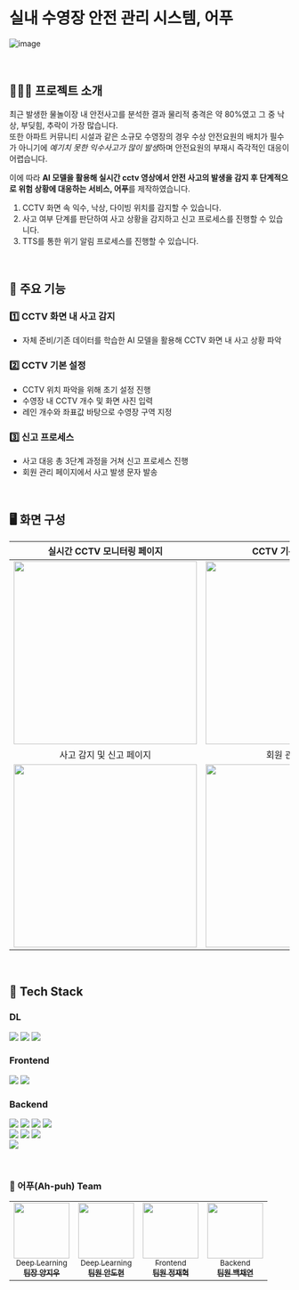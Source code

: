 # 실내 수영장 안전 관리 시스템, 어푸
![image](https://github.com/CSID-DGU/2023-1-SCS4031-Ahpuh/assets/77263479/c7180b68-7960-4a64-ad34-3b02d67a35d9)

<br>

## 🏊🏻‍♂️ 프로젝트 소개

최근 발생한 물놀이장 내 안전사고를 분석한 결과 물리적 충격은 약 80%였고 그 중 낙상, 부딪힘, 추락이 가장 많습니다.<br>
또한 아파트 커뮤니티 시설과 같은 소규모 수영장의 경우 수상 안전요원의 배치가 필수가 아니기에 *예기치 못한 익수사고가 많이 발생*하며 안전요원의 부재시 즉각적인 대응이 어렵습니다.

이에 따라 **AI 모델을 활용해 실시간 cctv 영상에서 안전 사고의 발생을 감지 후 단계적으로 위험 상황에 대응하는 서비스, 어푸**를 제작하였습니다. 


1. CCTV 화면 속 익수, 낙상, 다이빙 위치를 감지할 수 있습니다.
2. 사고 여부 단계를 판단하여 사고 상황을 감지하고 신고 프로세스를 진행할 수 있습니다.
3. TTS를 통한 위기 알림 프로세스를 진행할 수 있습니다.

<br>

## 💫 주요 기능
### 1️⃣ CCTV 화면 내 사고 감지
- 자체 준비/기존 데이터를 학습한 AI 모델을 활용해 CCTV 화면 내 사고 상황 파악

### 2️⃣ CCTV 기본 설정
- CCTV 위치 파악을 위해 초기 설정 진행
- 수영장 내 CCTV 개수 및 화면 사진 입력
- 레인 개수와 좌표값 바탕으로 수영장 구역 지정

### 3️⃣ 신고 프로세스
- 사고 대응 총 3단계 과정을 거쳐 신고 프로세스 진행
- 회원 관리 페이지에서 사고 발생 문자 발송

<br>

## 🖥️ 화면 구성
| 실시간 CCTV 모니터링 페이지  |  CCTV 기본 설정 페이지   |
| :-------------------------------------------: | :------------: |
|  <img width="329" src="https://github.com/CSID-DGU/2023-1-SCS4031-Ahpuh/assets/77263479/7d7678a0-b013-497f-948b-93ea329c5f2c"/> |  <img width="329" src="https://github.com/CSID-DGU/2023-1-SCS4031-Ahpuh/assets/77263479/b0e9f8ce-bb46-47fc-b091-3bdbbfff043a"/>|  
| 사고 감지 및 신고 페이지   |  회원 관리 페이지   |  
| <img width="329" src="https://github.com/CSID-DGU/2023-1-SCS4031-Ahpuh/assets/77263479/533abf09-5ee5-4217-8550-b076731d1f89"/>   |  <img width="329" src="https://github.com/CSID-DGU/2023-1-SCS4031-Ahpuh/assets/77263479/0bfe4cba-5af4-4985-8757-5bda7edbefd3"/>     |

<br>


## 🔧 Tech Stack

### DL
<img src="https://img.shields.io/badge/python-3776AB?style=for-the-badge&logo=python&logoColor=white"> <img src="https://img.shields.io/badge/tensorflow-FF6F00?style=for-the-badge&logo=tensorflow&logoColor=white"> <img src="https://img.shields.io/badge/flask-000000?style=for-the-badge&logo=flask&logoColor=white">

### Frontend
<img src="https://img.shields.io/badge/javascript-F7DF1E?style=for-the-badge&logo=javascript&logoColor=black"> <img src="https://img.shields.io/badge/react-61DAFB?style=for-the-badge&logo=react&logoColor=black">

### Backend
<img src="https://img.shields.io/badge/java-007396?style=for-the-badge&logo=java&logoColor=white"> <img src="https://img.shields.io/badge/springboot-6DB33F?style=for-the-badge&logo=springboot&logoColor=white"> <img src="https://img.shields.io/badge/spring data jpa-6DB33F?style=for-the-badge&logoColor=white"> <img src="https://img.shields.io/badge/gradle-02303A?style=for-the-badge&logo=gradle&logoColor=white">
<br>
<img src="https://img.shields.io/badge/amazon rds-527FFF?style=for-the-badge&logo=amazonrds&logoColor=white"> <img src="https://img.shields.io/badge/mysql-4479A1?style=for-the-badge&logo=mysql&logoColor=white"> <img src="https://img.shields.io/badge/amazon ec2-FF9900?style=for-the-badge&logo=amazon ec2&logoColor=white"><br>
<img src="https://img.shields.io/badge/githubactions-2088FF?style=for-the-badge&logo=githubactions&logoColor=white">

<br>

### 👥 어푸(Ah-puh) Team 
<table align="center" >
   <tr>
        <td align="center"><a href="https://github.com/didwldn3032"><img src="https://github.com/didwldn3032.png" width="100px;" alt=""/><br/><sub>Deep Learning<b><br/>팀장 양지우</b></sub></a></td>
        <td align="center"><a href="https://github.com/an-dhyun"><img src="https://github.com/an-dhyun.png" width="100px;" alt=""/><br/><sub>Deep Learning<b><br/>팀원 안도현</b></sub></a></td>
        <td align="center"><a href="https://github.com/jaehyukjung"><img src="https://github.com/jaehyukjung.png" width="100px;" alt=""/><br/><sub>Frontend<b><br/>팀원 정재혁</b></sub></a></td>
        <td align="center"><a href="https://github.com/codusl100"><img src="https://github.com/codusl100.png" width="100px;" alt=""/><br/><sub>Backend<b><br/>팀원 백채연</b></sub></a></td>
   </tr>
</table>
